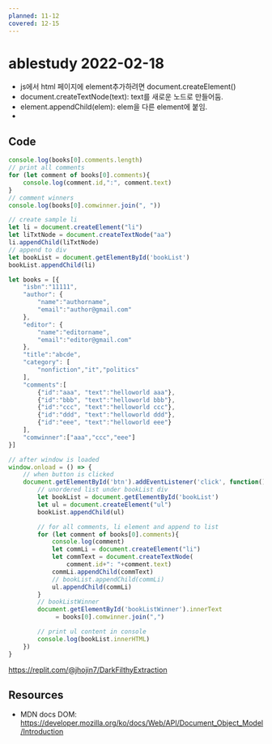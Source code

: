 ```yaml
---
planned: 11-12
covered: 12-15
---
```

# ablestudy 2022-02-18
- js에서 html 페이지에 element추가하려면 document.createElement()
- document.createTextNode(text): text를 새로운 노드로 만들어둠.
- element.appendChild(elem): elem을 다른 element에 붙임. 
- 

## Code
```js
console.log(books[0].comments.length)
// print all comments
for (let comment of books[0].comments){
    console.log(comment.id,":", comment.text)
}
// comment winners
console.log(books[0].comwinner.join(", "))

// create sample li
let li = document.createElement("li")
let liTxtNode = document.createTextNode("aa")
li.appendChild(liTxtNode)
// append to div
let bookList = document.getElementById('bookList')
bookList.appendChild(li)
```

```js
let books = [{
    "isbn":"11111",
    "author": {
        "name":"authorname",
        "email":"author@gmail.com"
    },
    "editor": {
        "name":"editorname",
        "email":"editor@gmail.com"
    },
    "title":"abcde",
    "category": [
        "nonfiction","it","politics"
    ],
    "comments":[
        {"id":"aaa", "text":"helloworld aaa"},
        {"id":"bbb", "text":"helloworld bbb"},
        {"id":"ccc", "text":"helloworld ccc"},
        {"id":"ddd", "text":"helloworld ddd"},
        {"id":"eee", "text":"helloworld eee"}
    ],
    "comwinner":["aaa","ccc","eee"]
}]

// after window is loaded 
window.onload = () => {
    // when button is clicked
    document.getElementById('btn').addEventListener('click', function() {
        // unordered list under bookList div
        let bookList = document.getElementById('bookList')
        let ul = document.createElement("ul")
        bookList.appendChild(ul) 

        // for all comments, li element and append to list
        for (let comment of books[0].comments){
            console.log(comment)
            let commLi = document.createElement("li")
            let commText = document.createTextNode(
                comment.id+": "+comment.text)
            commLi.appendChild(commText)
            // bookList.appendChild(commLi)
            ul.appendChild(commLi)
        }
        // bookListWinner
        document.getElementById('bookListWinner').innerText
             = books[0].comwinner.join(",")

        // print ul content in console
        console.log(bookList.innerHTML)
    })
}
```
https://replit.com/@jhojin7/DarkFilthyExtraction

## Resources
- MDN docs DOM: https://developer.mozilla.org/ko/docs/Web/API/Document_Object_Model/Introduction